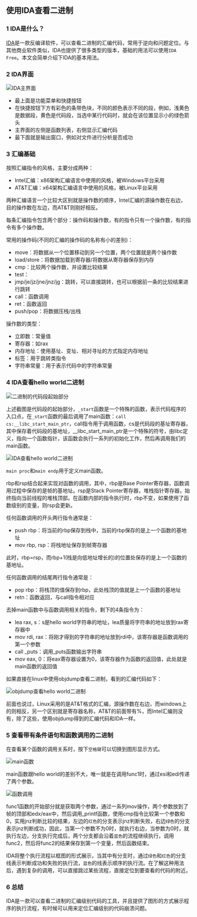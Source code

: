 ## 使用IDA查看二进制

### 1 IDA是什么？

[IDA](https://hex-rays.com/)是一款反编译软件，可以查看二进制的汇编代码，常用于逆向和问题定位。与其他商业软件类似，IDA也提供了很多类型的版本，基础的用法可以使用`IDA Free`。本文会简单介绍下IDA的基本用法。

### 2 IDA界面

![IDA主界面](https://github.com/luofengmacheng/cloud_native/blob/master/security/pics/ida_surface.jpg)

* 最上面是功能菜单和快捷按钮
* 在快捷按钮下方有彩色的条带色块，不同的颜色表示不同的段，例如，浅黄色是数据段，黄色是代码段，当选中某行代码时，就会在该位置显示小的绿色箭头
* 主界面的左侧是函数列表，右侧显示汇编代码
* 最下面就是输出窗口，例如对文件进行分析是否成功

### 3 汇编基础

按照汇编指令的风格，主要分成两种：

* Intel汇编：x86架构汇编语言中使用的风格，被Windows平台采用
* AT&T汇编：x64架构汇编语言中使用的风格，被Linux平台采用

两种汇编语言一个比较大区别就是操作数的顺序，Intel汇编的源操作数在右边，目的操作数在左边，而AT&T则刚好相反。

每条汇编指令包含两个部分：操作码和操作数，有的指令只有一个操作数，有的指令有多个操作数。

常用的操作码(不同的汇编的操作码的名称有小的差别)：

* move：将数据从一个位置移动到另一个位置，两个位置就是两个操作数
* load/store：将数据加载到寄存器/将数据从寄存器保存到内存
* cmp：比较两个操作数，并设置比较结果
* test：
* jmp/je/jz/jne/jnz/jg：跳转，可以直接跳转，也可以根据前一条的比较结果进行跳转
* call：函数调用
* ret：函数返回
* push/pop：将数据压栈/出栈

操作数的类型：

* 立即数：常量值
* 寄存器：如rax
* 内存地址：使用基址、变址、相对寻址的方式指定内存地址
* 标签：用于跳转类指令
* 字符串常量：用于表示代码中的字符串常量

### 4 IDA查看hello world二进制

![二进制的代码段起始部分](https://github.com/luofengmacheng/cloud_native/blob/master/security/pics/ida_start.jpg)

上述截图是代码段的起始部分，`_start`函数是一个特殊的函数，表示代码程序的入口点，在`_start`函数的最后调用了main函数：`call cs:__libc_start_main_ptr`，call指令用于调用函数，cs是代码段的基址寄存器，其中保存着代码段的基地址，__libc_start_main_ptr是一个特殊的符号，由libc定义，指向一个函数指针，该函数会执行一系列的初始化工作，然后再调用我们的main函数。

![IDA查看hello world二进制](https://github.com/luofengmacheng/cloud_native/blob/master/security/pics/ida_hello_world.jpg)

`main proc`和`main endp`用于定义main函数。

rbp和rsp结合起来实现对函数的调用，其中，rbp是Base Pointer寄存器，函数调用过程中保存的是帧的基地址。rsp是Stack Pointer寄存器，堆栈指针寄存器，始终指向当前线程的堆栈顶部。在函数内部的指令执行时，rbp不变，如果使用了函数级别的变量，则rsp会更新。

任何函数调用的开头两行指令通常是：

* push rbp：将当前的rbp保存到栈中，当前的rbp保存的是上一个函数的基地址
* mov rbp, rsp：将栈地址保存到帧寄存器

此时，rbp=rsp，而rbp+1(栈是向低地址增长的)的位置处保存的是上一个函数的基地址。

任何函数调用的结尾两行指令通常是：

* pop rbp：将栈顶的值保存到rbp，此处栈顶的值就是上一个函数的基地址
* retn：函数返回，与call指令相对应

去掉main函数中与函数调用相关的指令，剩下的4条指令为：

* lea rax, s：s是hello world字符串的地址，lea质量将字符串的地址放到rax寄存器中
* mov rdi, rax：将刚才得到的字符串的地址放到rdi中，该寄存器是函数调用的第一个参数
* call _puts：调用_puts函数输出字符串
* mov eax, 0：将eax寄存器设置为0，该寄存器作为函数的返回值，此处就是main函数的返回值

如果直接在linux中使用objdump查看二进制，看到的汇编代码如下：

![objdump查看hello world二进制](https://github.com/luofengmacheng/cloud_native/blob/master/security/pics/ida_objdump.jpg)

前面也说过，Linux采用的是AT&T格式的汇编，源操作数在右边，而windows上的则相反，另一个区别就是寄存器名称，AT&T的前面带有%，而Intel汇编则没有，除了这些，使用objdump得到的汇编代码和IDA一样。

### 5 查看带有条件语句和函数调用的二进制

在查看某个函数的调用关系时，按下`空格键`可以切换到图形显示方式。

![main函数](https://github.com/luofengmacheng/cloud_native/blob/master/security/pics/ida_func_main.jpg)

main函数跟hello world的差别不大，唯一就是在调用func1时，通过esi和edi传递了两个参数。

![函数调用](https://github.com/luofengmacheng/cloud_native/blob/master/security/pics/ida_func_call.jpg)

func1函数的开始部分就是获取两个参数，通过一系列mov操作，两个参数放到了帧的顶部和edx/eax中，然后调用_printf函数，使用cmp指令比较第一个参数和0，实用jnz判断比较的结果，左边的`红色`的分支表示jnz判断失败，右边`绿色`的分支表示jnz判断成功，因此，当第一个参数不为0时，就执行右边，当参数为0时，就执行左边，分支执行完成后，两个分支都会沿着`蓝色`的流程继续执行，调用func2，然后将func2的结果保存到第一个变量，然后函数结束。

IDA将整个执行流程以框图的形式展示，当其中有分支时，通过`绿色`和`红色`的分支线表示判断成功和失败的执行流，`蓝色`的线表示顺序的执行流。在了解这种用法后，遇到复杂的调用，可以直接跳过某些流程，直接定位到要查看的代码的附近。

### 6 总结

IDA是一款可以查看二进制的汇编级别代码的工具，并且提供了图形的方式展示程序的执行流程，有时候可以用来定位汇编级别的代码崩溃问题。

